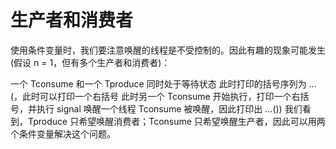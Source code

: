 # 生产者和消费者

使用条件变量时，我们要注意唤醒的线程是不受控制的。因此有趣的现象可能发生 (假设 n = 1，但有多个生产者和消费者)：

一个 Tconsume 和一个 Tproduce 同时处于等待状态
此时打印的括号序列为 ...(，此时可以打印一个右括号
此时另一个 Tconsume 开始执行，打印一个右括号，并执行 signal 唤醒一个线程
Tconsume 被唤醒，因此打印出 ...())
我们看到，Tproduce 只希望唤醒消费者；Tconsume 只希望唤醒生产者，因此可以用两个条件变量解决这个问题。
